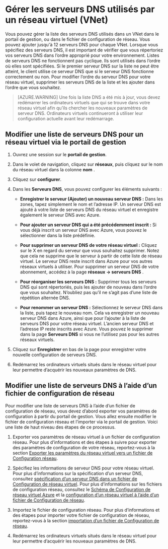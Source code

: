 <properties 
   pageTitle="Gérer les serveurs DNS utilisés par un réseau virtuel (VNet)"
   description="Découvrez comment ajouter et supprimer des serveurs DNS dans un réseau virtuel (vnet)"
   services="virtual-network"
   documentationCenter="na"
   authors="jimdial"
   manager="carmonm"
   editor="tysonn" />
<tags 
   ms.service="virtual-network"
   ms.devlang="na"
   ms.topic="article"
   ms.tgt_pltfrm="na"
   ms.workload="infrastructure-services"
   ms.date="03/15/2016"
   ms.author="jdial" />

# <a name="manage-dns-servers-used-by-a-virtual-network-vnet"></a>Gérer les serveurs DNS utilisés par un réseau virtuel (VNet)

Vous pouvez gérer la liste des serveurs DNS utilisés dans un VNet dans le portail de gestion, ou dans le fichier de configuration de réseau. Vous pouvez ajouter jusqu'à 12 serveurs DNS pour chaque VNet. Lorsque vous spécifiez des serveurs DNS, il est important de vérifier que vous répertoriez vos serveurs DNS dans l’ordre approprié pour votre environnement. Listes de serveurs DNS ne fonctionnent pas cyclique. Ils sont utilisés dans l’ordre où elles sont spécifiées. Si le premier serveur DNS sur la liste ne peut être atteint, le client utilise ce serveur DNS que si le serveur DNS fonctionne correctement ou non. Pour modifier l’ordre du serveur DNS pour votre réseau virtuel, supprimer les serveurs DNS de la liste et les ajouter dans l’ordre que vous souhaitez.

>[AZURE.WARNING] Une fois la liste DNS a été mis à jour, vous devez redémarrer les ordinateurs virtuels que qui se trouve dans votre réseau virtuel afin qu’ils chercher les nouveaux paramètres de serveur DNS. Ordinateurs virtuels continueront à utiliser leur configuration actuelle avant leur redémarrage.

## <a name="edit-a-dns-server-list-for-a-virtual-network-using-the-management-portal"></a>Modifier une liste de serveurs DNS pour un réseau virtuel via le portail de gestion

1. Ouvrez une session sur le **portail de gestion**.

1. Dans le volet de navigation, cliquez sur **réseaux**, puis cliquez sur le nom du réseau virtuel dans la colonne **nom** .

1. Cliquez sur **configurer**.

1. Dans les **Serveurs DNS**, vous pouvez configurer les éléments suivants :

    - **Enregistrer le serveur (Ajouter) un nouveau serveur DNS :** Dans les zones, tapez simplement le nom et l’adresse IP. Un serveur DNS est ajouté à votre liste de serveurs DNS du réseau virtuel et enregistre également le serveur DNS avec Azure.

    - **Pour ajouter un serveur DNS qui a été précédemment inscrit :** Si vous déjà inscrit un serveur DNS avec Azure, vous pouvez le sélectionner dans la liste prédéfinie.

    - **Pour supprimer un serveur DNS de votre réseau virtuel :** Cliquez sur le X en regard du serveur que vous souhaitez supprimer. Notez que cela ne supprime que le serveur à partir de cette liste de réseau virtuel. Le serveur DNS reste inscrit dans Azure pour vos autres réseaux virtuels à utiliser. Pour supprimer un serveur DNS de votre abonnement, accédez à la page **réseaux -> serveurs DNS** .

    - **Pour réorganiser les serveurs DNS :** Supprimer tous les serveurs DNS qui sont répertoriés, puis les ajouter de nouveau dans l’ordre que vous souhaitez. N’oubliez pas qu’il ne s’agit pas d’une liste de répétition alternée DNS.

    - **Pour renommer un serveur DNS :** Sélectionnez le serveur DNS dans la liste, puis tapez le nouveau nom. Cela va enregistrer un nouveau serveur DNS dans Azure, ainsi que pour l’ajouter à la liste de serveurs DNS pour votre réseau virtuel. L’ancien serveur DNS et l’adresse IP reste inscrits avec Azure. Vous pouvez le supprimer dans la page **Serveurs DNS** si vous ne l’utilisez pas pour les autres réseaux virtuels.

1. Cliquez sur **Enregistrer** en bas de la page pour enregistrer votre nouvelle configuration de serveurs DNS.

1. Redémarrez les ordinateurs virtuels situés dans le réseau virtuel pour leur permettre d’acquérir les nouveaux paramètres de DNS.

## <a name="edit-a-dns-server-list-using-a-network-configuration-file"></a>Modifier une liste de serveurs DNS à l’aide d’un fichier de configuration de réseau

Pour modifier une liste de serveurs DNS à l’aide d’un fichier de configuration de réseau, vous devez d’abord exporter vos paramètres de configuration à partir du portail de gestion. Vous allez ensuite modifier le fichier de configuration réseau et l’importer via le portail de gestion. Voici une liste de haut niveau des étapes de ce processus.

1. Exporter vos paramètres de réseau virtuel à un fichier de configuration réseau. Pour plus d’informations et des étapes à suivre pour exporter des paramètres de configuration de votre réseau, reportez-vous à la section [Exporter les paramètres du réseau virtuel vers un fichier de Configuration réseau](virtual-networks-using-network-configuration-file.md).

1. Spécifiez les informations de serveur DNS pour votre réseau virtuel. Pour plus d’informations sur la spécification d’un serveur DNS, consultez [spécification d’un serveur DNS dans un fichier de Configuration de réseau virtuel](virtual-networks-specifying-a-dns-settings-in-a-virtual-network-configuration-file.md). Pour plus d’informations sur les fichiers de configuration réseau, consultez le [Schéma de Configuration de réseau virtuel Azure](https://msdn.microsoft.com/library/azure/jj157100.aspx) et la [configuration d’un réseau virtuel à l’aide d’un fichier de Configuration de réseau](virtual-networks-using-network-configuration-file.md).

1. Importez le fichier de configuration réseau. Pour plus d’informations et des étapes pour importer votre fichier de configuration de réseau, reportez-vous à la section [importation d’un fichier de Configuration de réseau](virtual-networks-using-network-configuration-file.md).

1. Redémarrez les ordinateurs virtuels situés dans le réseau virtuel pour leur permettre d’acquérir les nouveaux paramètres de DNS.
